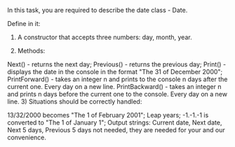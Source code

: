 In this task, you are required to describe the date class - Date.

Define in it:

1) A constructor that accepts three numbers: day, month, year.

2) Methods:

Next() - returns the next day;
Previous() - returns the previous day;
Print() - displays the date in the console in the format "The 31 of December 2000";
PrintForward() - takes an integer n and prints to the console n days after the current one. Every day on a new line.
PrintBackward() - takes an integer n and prints n days before the current one to the console. Every day on a new line.
3) Situations should be correctly handled:

13/32/2000 becomes "The 1 of February 2001";
Leap years;
-1.-1.-1 is converted to "The 1 of January 1";
Output strings: Current date, Next date, Next 5 days, Previous 5 days not needed, they are needed for your and our convenience.
